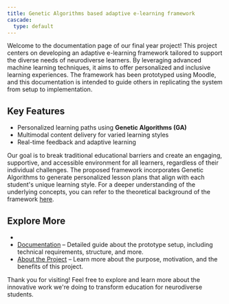 ```yaml
---
title: Genetic Algorithms based adaptive e-learning framework
cascade:
  type: default
---
```



Welcome to the documentation page of our final year project! This project centers on developing an adaptive e-learning framework tailored to support the diverse needs of neurodiverse learners. By leveraging advanced machine learning techniques, it aims to offer personalized and inclusive learning experiences. The framework has been prototyped using Moodle, and this documentation is intended to guide others in replicating the system from setup to implementation.


## Key Features
- Personalized learning paths using **Genetic Algorithms (GA)**
- Multimodal content delivery for varied learning styles
- Real-time feedback and adaptive learning

Our goal is to break traditional educational barriers and create an engaging, supportive, and accessible environment for all learners, regardless of their individual challenges. The proposed framework incorporates Genetic Algorithms to generate personalized lesson plans that align with each student's unique learning style. For a deeper understanding of the underlying concepts, you can refer to the theoretical background of the framework [here](/Files/final_doc.pdf).

## Explore More

- 
- [Documentation](/docs) – Detailed guide about the prototype setup, including technical requirements, structure, and more.
- [About the Project](/about) – Learn more about the purpose, motivation, and the benefits of this project.

Thank you for visiting! Feel free to explore and learn more about the innovative work we're doing to transform education for neurodiverse students.
